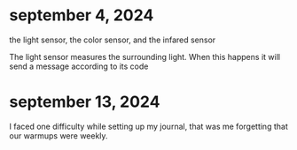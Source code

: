 # september 4, 2024
the light sensor, the color sensor, and the infared sensor

The light sensor measures the surrounding light. When this happens it will send a message according to its code

# september 13, 2024

I faced one difficulty while setting up my journal, that was me forgetting that our warmups were weekly.

